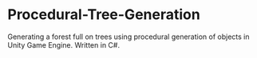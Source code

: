 # Procedural-Tree-Generation
Generating a forest full on trees using procedural generation of objects in Unity Game Engine. Written in C#.
